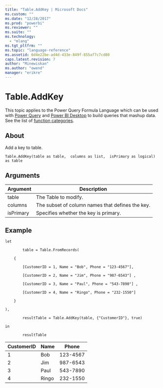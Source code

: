 ```yaml
---
title: "Table.AddKey | Microsoft Docs"
ms.custom: ""
ms.date: "12/28/2017"
ms.prod: "powerbi"
ms.reviewer: ""
ms.suite: ""
ms.technology: 
  - "mlang"
ms.tgt_pltfrm: ""
ms.topic: "language-reference"
ms.assetid: 6d4e22be-ad4d-433e-849f-855af7c7cd80
caps.latest.revision: 7
author: "Minewiskan"
ms.author: "owend"
manager: "erikre"
---
```

# Table.AddKey
This topic applies to the Power Query Formula Language which can be used with [Power Query](https://support.office.com/article/Introduction-to-Microsoft-Power-Query-for-Excel-6E92E2F4-2079-4E1F-BAD5-89F6269CD605) and [Power BI Desktop](http://go.microsoft.com/fwlink/p/?LinkId=618607) to build queries that mashup data. See the list of [function categories](https://msdn.microsoft.com/en-us/library/mt211003.aspx).  
  
## About  
Add a key to table.  
  
```  
Table.AddKey(table as table,  columns as list,  isPrimary as logical) as table  
```  
  
## Arguments  
  
|Argument|Description|  
|------------|---------------|  
|table|The Table to modify.|  
|columns|The subset of column names that defines the key.|  
|isPrimary|Specifies whether the key is primary.|  
  
## <a name="__goback"></a>Example  
  
```  
let  
  
        table = Table.FromRecords(  
  
    {  
  
        [CustomerID = 1, Name = "Bob", Phone = "123-4567"],  
  
        [CustomerID = 2, Name = "Jim", Phone = "987-6543"] ,  
  
        [CustomerID = 3, Name = "Paul", Phone = "543-7890"] ,  
  
        [CustomerID = 4, Name = "Ringo", Phone = "232-1550"]  
  
    }  
  
),  
  
        resultTable = Table.AddKey(table, {"CustomerID"}, true)  
  
in  
  
        resultTable  
```  
  
|CustomerID|Name|Phone|  
|--------------|--------|---------|  
|1|Bob|123-4567|  
|2|Jim|987-6543|  
|3|Paul|543-7890|  
|4|Ringo|232-1550|  
  
